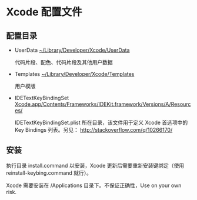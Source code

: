 Xcode 配置文件
====

配置目录
----
* UserData [~/Library/Developer/Xcode/UserData](file://localhost/Users/BB9z/Library/Developer/Xcode/UserData)

  代码片段、配色、代码片段及其他用户数据

* Templates [~/Library/Developer/Xcode/Templates](file://localhost/Users/BB9z/Library/Developer/Xcode/Templates)
 
  用户模版
  
* IDETextKeyBindingSet [Xcode.app/Contents/Frameworks/IDEKit.framework/Versions/A/Resources/](file:///Applications/Xcode.app/Contents/Frameworks/IDEKit.framework/Versions/A/Resources/)

  IDETextKeyBindingSet.plist 所在目录，该文件用于定义 Xcode 首选项中的 Key Bindings 列表。另见： http://stackoverflow.com/q/10266170/
  
  
安装
----
执行目录 install.command 以安装，Xcode 更新后需要重新安装键绑定（使用 reinstall-keybing.command 就行）。

Xcode 需要安装在 /Applications 目录下。不保证正确性，Use on your own risk.